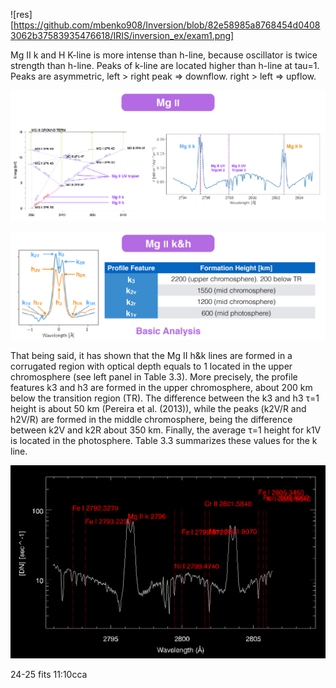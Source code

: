 ![res][https://github.com/mbenko908/Inversion/blob/82e58985a8768454d04083062b37583935476618/IRIS/inversion_ex/exam1.png]


Mg II k and H
K-line is more intense than h-line, because oscillator is twice strength than h-line. Peaks of k-line are located higher than h-line at tau=1.
Peaks are asymmetric, left > right peak => downflow. right > left => upflow.

![MgII-IRIS](https://github.com/mbenko908/Inversion/blob/097fb442688899d39963d33517337c545f9a3af8/IRIS/inversion_ex/MgIRIS.png)

![MGII-IRIS2](https://github.com/mbenko908/Inversion/blob/9c11c5ea9c8134e163167caa91708b219b270ba2/IRIS/inversion_ex/MgIr2.png)

That being said, it has shown that the Mg II h&k lines are formed in a corrugated region with optical depth equals to 1 located in the upper chromosphere (see left panel in Table 3.3). More precisely, the profile features k3 and h3 are formed in the upper chromosphere, about 200 km below the transition region (TR). The difference between the k3 and h3 τ=1 height is about 50 km (Pereira et al. (2013)), while the peaks (k2V/R and h2V/R) are formed in the middle chromosphere, being the difference between k2V and k2R about 350 km. Finally, the average τ=1 height for k1V is located in the photosphere. Table 3.3 summarizes these values for the k line.

![splines](https://github.com/mbenko908/Inversion/blob/8547805a6829e5becf73432d3051a9da25a3823b/IRIS/inversion_ex/phot_linesnew.png)

24-25 fits 11:10cca
